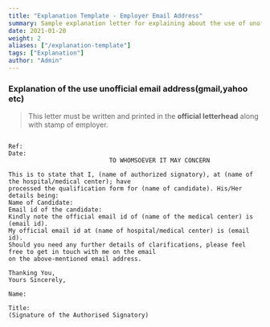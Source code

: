 ```yaml
---
title: "Explanation Template - Employer Email Address"
summary: Sample explanation letter for explaining about the use of unofficial email address
date: 2021-01-20
weight: 2
aliases: ["/explanation-template"]
tags: ["Explanation"]
author: "Admin"
---
```


### Explanation of the use unofficial email address(gmail,yahoo etc)
> This letter must be written and printed in the **official letterhead** along with stamp of employer.

```gist

Ref: 
Date: 
                            TO WHOMSOEVER IT MAY CONCERN

This is to state that I, (name of authorized signatory), at (name of the hospital/medical center); have 
processed the qualification form for (name of candidate). His/Her details being:
Name of Candidate: 
Email id of the candidate:
Kindly note the official email id of (name of the medical center) is (email id).
My official email id at (name of hospital/medical center) is (email id).
Should you need any further details of clarifications, please feel free to get in touch with me on the email 
on the above-mentioned email address.

Thanking You,
Yours Sincerely,

Name: 

Title: 
(Signature of the Authorised Signatory)
```